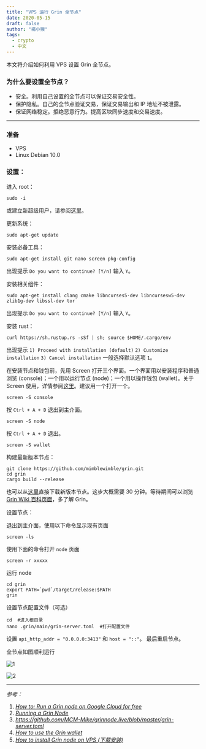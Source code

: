 ```yaml
---
title: "VPS 运行 Grin 全节点"
date: 2020-05-15
draft: false
author: "楊小猴"
tags:
  - crypto
  - 中文
---
```


本文将介绍如何利用 VPS 设置 Grin 全节点。

### 为什么要设置全节点？

* 安全。利用自己设置的全节点可以保证交易安全性。
* 保护隐私。自己的全节点验证交易，保证交易输出和 IP 地址不被泄露。
* 保证网络稳定。拒绝恶意行为。提高区块同步速度和交易速度。

---------------------------------

### 准备

* VPS
* Linux Debian 10.0

### 设置：

进入 root：

```
sudo -i
```

或建立新超级用户，请参阅[这里](https://linuxize.com/post/how-to-create-a-sudo-user-on-debian/)。

更新系统：

```
sudo apt-get update
```

安装必备工具：

```
sudo apt-get install git nano screen pkg-config
```

出现提示 `Do you want to continue? [Y/n]` 输入  `Y`。

安装相关组件：

```
sudo apt-get install clang cmake libncurses5-dev libncursesw5-dev zlib1g-dev libssl-dev tor
```

出现提示 `Do you want to continue? [Y/n]` 输入  `Y`。

安装 rust：

```
curl https://sh.rustup.rs -sSf | sh; source $HOME/.cargo/env
```

出现提示
`1) Proceed with installation (default)`
`2) Customize installation`
`3) Cancel installation`
一般选择默认选项 `1`。

在安装节点和钱包前，先用 Screen 打开三个界面。一个界面用以安装程序和普通浏览 (console)；一个用以运行节点 (node)；一个用以操作钱包 (wallet)。关于 Screen 使用，详情参阅[这里](https://linuxize.com/post/how-to-use-linux-screen/)。建议用一个打开一个。

```
screen -S console
```

按 `Ctrl + A + D` 退出到主介面。

```
screen -S node
```

按 `Ctrl + A + D` 退出。

```
screen -S wallet
```

构建最新版本节点：

```
git clone https://github.com/mimblewimble/grin.git
cd grin
cargo build --release
```

也可以从[这里](https://github.com/mimblewimble/grin/releases)直接下载新版本节点。这步大概需要 30 分钟。等待期间可以浏览 [Grin Wiki 百科页面](https://github.com/mimblewimble/docs/wiki/Wallet-User-Guide)，多了解 Grin。

设置节点：

退出到主介面，使用以下命令显示现有页面

```
screen -ls
```

使用下面的命令打开 `node` 页面

```
screen -r xxxxx
```

运行 node

```
cd grin
export PATH=`pwd`/target/release:$PATH
grin
```

设置节点配置文件（可选）

```
cd  #进入根目录
nano .grin/main/grin-server.toml  #打开配置文件
```

设置 `api_http_addr = "0.0.0.0:3413"` 和 `host = "::"`。
最后重启节点。

全节点如图顺利运行

![1](/inserted-images/Node-running.jpg)

![2](/inserted-images/Node-direction.jpg)

----------------------

*参考：*

1. *[How to: Run a Grin node on Google Cloud for free](https://github.com/mimblewimble/docs/wiki/How-to%3A-Run-a-Grin-node-on-Google-Cloud-for-free)*
2. *[Running a Grin Node](https://github.com/mimblewimble/docs/wiki/How-to-run-a-Grin-node)*
3. *https://github.com/MCM-Mike/grinnode.live/blob/master/grin-server.toml*
4. *[How to use the Grin wallet](https://github.com/mimblewimble/docs/wiki/How-to-use-the-Grin-wallet)*
5. *[How to install Grin node on VPS (下载安装)](https://medium.com/@28e6d94f/how-to-install-and-run-a-grin-node-with-a-debianvps-dab8dcbe88d8)*

